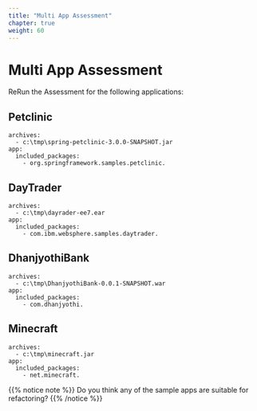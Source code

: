 ```yaml
---
title: "Multi App Assessment"
chapter: true
weight: 60
---
```


# Multi App Assessment

ReRun the Assessment for the following applications:

## Petclinic
```
archives:
  - c:\tmp\spring-petclinic-3.0.0-SNAPSHOT.jar
app:
  included_packages:
    - org.springframework.samples.petclinic.
```

## DayTrader
```
archives:
  - c:\tmp\dayrader-ee7.ear
app:
  included_packages:
    - com.ibm.websphere.samples.daytrader.
```


## DhanjyothiBank
```
archives:
  - c:\tmp\DhanjyothiBank-0.0.1-SNAPSHOT.war
app:
  included_packages:
    - com.dhanjyothi.
```

## Minecraft
```
archives:
  - c:\tmp\minecraft.jar
app:
  included_packages:
    - net.minecraft.
```

{{% notice note %}}
Do you think any of the sample apps are suitable for refactoring?
{{% /notice %}}